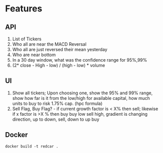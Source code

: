 # Features

## API

1. List of Tickers
2. Who all are near the MACD Reversal
3. Who all are just reversed their mean yesterday
4. Who are near bottom
5. In a 30 day window, what was the confidence range for 95%,99%
6. (2* close - High - low) / (high - low) * volume

## UI

1.  Show all tickers; Upon choosing one, show the 95% and 99% range, show how far is it from the low/high
    for available capital, how much units to buy to risk 1.75% cap. (hpc formula)
2.  Sell Flag, Buy Flag? - if current growth factor is < X% then sell; likewise if x factor is >X % then buy buy low sell high, gradient is changing direction, up to down, sell, down to up buy

## Docker

```
docker build -t redcar .
```
